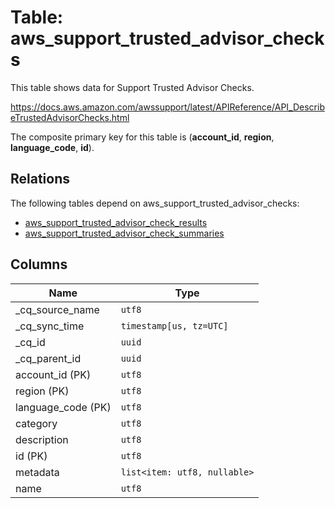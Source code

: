 # Table: aws_support_trusted_advisor_checks

This table shows data for Support Trusted Advisor Checks.

https://docs.aws.amazon.com/awssupport/latest/APIReference/API_DescribeTrustedAdvisorChecks.html

The composite primary key for this table is (**account_id**, **region**, **language_code**, **id**).

## Relations

The following tables depend on aws_support_trusted_advisor_checks:
  - [aws_support_trusted_advisor_check_results](aws_support_trusted_advisor_check_results)
  - [aws_support_trusted_advisor_check_summaries](aws_support_trusted_advisor_check_summaries)

## Columns

| Name          | Type          |
| ------------- | ------------- |
|_cq_source_name|`utf8`|
|_cq_sync_time|`timestamp[us, tz=UTC]`|
|_cq_id|`uuid`|
|_cq_parent_id|`uuid`|
|account_id (PK)|`utf8`|
|region (PK)|`utf8`|
|language_code (PK)|`utf8`|
|category|`utf8`|
|description|`utf8`|
|id (PK)|`utf8`|
|metadata|`list<item: utf8, nullable>`|
|name|`utf8`|